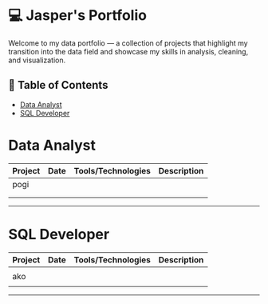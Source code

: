# 💻 Jasper's Portfolio

Welcome to my data portfolio — a collection of projects that highlight my transition into the data field and showcase my skills in analysis, cleaning, and visualization.

## 📖 Table of Contents
- [Data Analyst](#DataAnalyst)
- [SQL Developer](#SQLDeveloper)


# Data Analyst

| Project | Date | Tools/Technologies | Description |
| ------- | ----- | ------------------ | ----------- |
|  pogi       |       |                    |             |
|         |       |                    |             |
|         |       |                    |             |


***

# SQL Developer

| Project | Date | Tools/Technologies | Description |
| ------- | ----- | ------------------ | ----------- |
|         |       |                    |             |
|   ako      |       |                    |             |
|         |       |                    |             |

***
